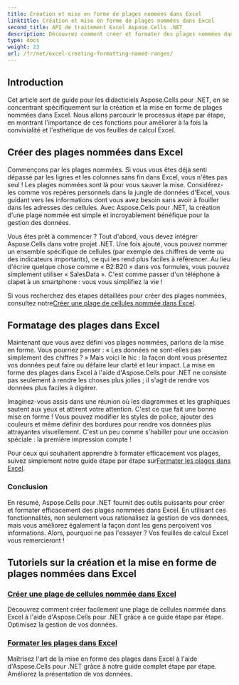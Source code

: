 ```yaml
---
title: Création et mise en forme de plages nommées dans Excel
linktitle: Création et mise en forme de plages nommées dans Excel
second_title: API de traitement Excel Aspose.Cells .NET
description: Découvrez comment créer et formater des plages nommées dans Excel avec Aspose.Cells pour .NET. Améliorez la gestion de vos données et votre présentation visuelle sans effort.
type: docs
weight: 23
url: /fr/net/excel-creating-formatting-named-ranges/
---
```

## Introduction

Cet article sert de guide pour les didacticiels Aspose.Cells pour .NET, en se concentrant spécifiquement sur la création et la mise en forme de plages nommées dans Excel. Nous allons parcourir le processus étape par étape, en montrant l'importance de ces fonctions pour améliorer à la fois la convivialité et l'esthétique de vos feuilles de calcul Excel. 

## Créer des plages nommées dans Excel

Commençons par les plages nommées. Si vous vous êtes déjà senti dépassé par les lignes et les colonnes sans fin dans Excel, vous n'êtes pas seul ! Les plages nommées sont là pour vous sauver la mise. Considérez-les comme vos repères personnels dans la jungle de données d'Excel, vous guidant vers les informations dont vous avez besoin sans avoir à fouiller dans les adresses des cellules. Avec Aspose.Cells pour .NET, la création d'une plage nommée est simple et incroyablement bénéfique pour la gestion des données.

Vous êtes prêt à commencer ? Tout d'abord, vous devez intégrer Aspose.Cells dans votre projet .NET. Une fois ajouté, vous pouvez nommer un ensemble spécifique de cellules (par exemple des chiffres de vente ou des indicateurs importants), ce qui les rend plus faciles à référencer. Au lieu d'écrire quelque chose comme « B2:B20 » dans vos formules, vous pouvez simplement utiliser « SalesData ». C'est comme passer d'un téléphone à clapet à un smartphone : vous vous simplifiez la vie ! 

 Si vous recherchez des étapes détaillées pour créer des plages nommées, consultez notre[Créer une plage de cellules nommée dans Excel](./create-named-range-of-cells/).

## Formatage des plages dans Excel

Maintenant que vous avez défini vos plages nommées, parlons de la mise en forme. Vous pourriez penser : « Les données ne sont-elles pas simplement des chiffres ? » Mais voici le hic : la façon dont vous présentez vos données peut faire ou défaire leur clarté et leur impact. La mise en forme des plages dans Excel à l'aide d'Aspose.Cells pour .NET ne consiste pas seulement à rendre les choses plus jolies ; il s'agit de rendre vos données plus faciles à digérer. 

Imaginez-vous assis dans une réunion où les diagrammes et les graphiques sautent aux yeux et attirent votre attention. C'est ce que fait une bonne mise en forme ! Vous pouvez modifier les styles de police, ajouter des couleurs et même définir des bordures pour rendre vos données plus attrayantes visuellement. C'est un peu comme s'habiller pour une occasion spéciale : la première impression compte ! 

 Pour ceux qui souhaitent apprendre à formater efficacement vos plages, suivez simplement notre guide étape par étape sur[Formater les plages dans Excel](./format-ranges/).

### Conclusion

En résumé, Aspose.Cells pour .NET fournit des outils puissants pour créer et formater efficacement des plages nommées dans Excel. En utilisant ces fonctionnalités, non seulement vous rationalisez la gestion de vos données, mais vous améliorez également la façon dont les gens perçoivent vos informations. Alors, pourquoi ne pas l'essayer ? Vos feuilles de calcul Excel vous remercieront !

## Tutoriels sur la création et la mise en forme de plages nommées dans Excel
### [Créer une plage de cellules nommée dans Excel](./create-named-range-of-cells/)
Découvrez comment créer facilement une plage de cellules nommée dans Excel à l'aide d'Aspose.Cells pour .NET grâce à ce guide étape par étape. Optimisez la gestion de vos données.
### [Formater les plages dans Excel](./format-ranges/)
Maîtrisez l'art de la mise en forme des plages dans Excel à l'aide d'Aspose.Cells pour .NET grâce à notre guide complet étape par étape. Améliorez la présentation de vos données.